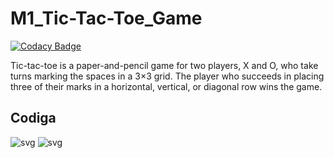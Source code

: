 # M1_Tic-Tac-Toe_Game

[![Codacy Badge](https://api.codacy.com/project/badge/Grade/c2648f58a4bb4284995250e4d2a3ef02)](https://app.codacy.com/gh/Chirag0310/M1_Tic-Tac-Toe_Game?utm_source=github.com&utm_medium=referral&utm_content=Chirag0310/M1_Tic-Tac-Toe_Game&utm_campaign=Badge_Grade_Settings)


Tic-tac-toe is a paper-and-pencil game for two players, X and O, who take turns marking the spaces in a 3×3 grid. The player who succeeds in placing three of their marks in a horizontal, vertical, or diagonal row wins the game.

## Codiga
  ![svg](https://api.codiga.io/project/31039/score/svg)
  ![svg](https://api.codiga.io/project/31039/status/svg)
